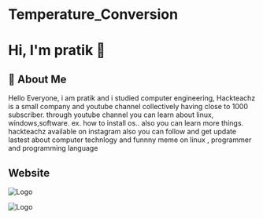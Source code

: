 
# Temperature_Conversion

# Hi, I'm pratik 👋

## 🚀 About Me
Hello Everyone, i am pratik and i studied computer engineering, Hackteachz is a small company and youtube channel collectively having close to 1000 subscriber. through youtube channel you can learn about linux, windows,software. ex. how to install os.. also you can learn more things. hackteachz available on instagram also you can follow and get update lastest about computer technlogy and funnny meme on linux , programmer and programming language


## Website



![Logo]([https://github.com/pratikjaypurkar/OIBSIP/blob/main/Task_2_Portfolio/assets/images/a1.png](https://github.com/pratikjaypurkar/OIBSIP/blob/main/Task_3_Temperature_Conversion/img/a111.png))



![Logo]([https://github.com/pratikjaypurkar/OIBSIP/blob/main/Task_2_Portfolio/assets/images/a2.png](https://github.com/pratikjaypurkar/OIBSIP/blob/main/Task_3_Temperature_Conversion/img/a22.png))



